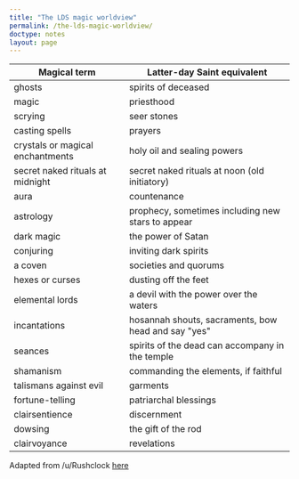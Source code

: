 ```yaml
---
title: "The LDS magic worldview"
permalink: /the-lds-magic-worldview/
doctype: notes
layout: page
---
```


| Magical term                     | Latter-day Saint equivalent                         |
|----------------------------------|-----------------------------------------------------|
| ghosts                           | spirits of deceased                                 |
| magic                            | priesthood                                          |
| scrying                          | seer stones                                         |
| casting spells                   | prayers                                             |
| crystals or magical enchantments | holy oil and sealing powers                         |
| secret naked rituals at midnight | secret naked rituals at noon (old initiatory)       |
| aura                             | countenance                                         |
| astrology                        | prophecy, sometimes including new stars to appear   |
| dark magic                       | the power of Satan                                  |
| conjuring                        | inviting dark spirits                               |
| a coven                          | societies and quorums                               |
| hexes or curses                  | dusting off the feet                                |
| elemental lords                  | a devil with the power over the waters              |
| incantations                     | hosannah shouts, sacraments, bow head and say "yes" |
| seances                          | spirits of the dead can accompany in the temple     |
| shamanism                        | commanding the elements, if faithful                |
| talismans against evil           | garments                                            |
| fortune-telling                  | patriarchal blessings                               |
| clairsentience                   | discernment                                         |
| dowsing                          | the gift of the rod                                 |
| clairvoyance                     | revelations                                         |

Adapted from /u/Rushclock [here](https://www.reddit.com/r/exmormon/comments/kwnsha/how_many_absurdities_can_we_list_that_mormons/gj58zlb/)
